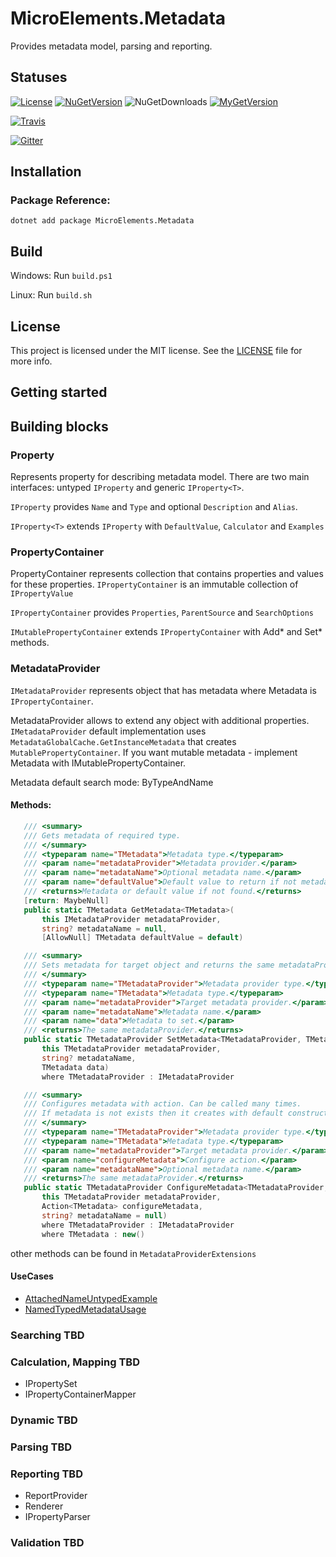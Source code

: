 # MicroElements.Metadata
Provides metadata model, parsing and reporting.

## Statuses
[![License](https://img.shields.io/github/license/micro-elements/MicroElements.Metadata.svg)](https://raw.githubusercontent.com/micro-elements/MicroElements.Metadata/master/LICENSE)
[![NuGetVersion](https://img.shields.io/nuget/v/MicroElements.Metadata.svg)](https://www.nuget.org/packages/MicroElements.Metadata)
![NuGetDownloads](https://img.shields.io/nuget/dt/MicroElements.Metadata.svg)
[![MyGetVersion](https://img.shields.io/myget/micro-elements/v/MicroElements.Metadata.svg)](https://www.myget.org/feed/micro-elements/package/nuget/MicroElements.Metadata)

[![Travis](https://img.shields.io/travis/micro-elements/MicroElements.Metadata/master.svg?logo=travis)](https://travis-ci.org/micro-elements/MicroElements.Metadata)

[![Gitter](https://img.shields.io/gitter/room/micro-elements/MicroElements.Metadata.svg)](https://gitter.im/micro-elements/MicroElements.Metadata)

## Installation

### Package Reference:

```
dotnet add package MicroElements.Metadata
```

## Build
Windows: Run `build.ps1`

Linux: Run `build.sh`

## License
This project is licensed under the MIT license. See the [LICENSE] file for more info.


[LICENSE]: https://raw.githubusercontent.com/micro-elements/MicroElements.Metadata/master/LICENSE

## Getting started

## Building blocks

### Property

Represents property for describing metadata model.
There are two main interfaces: untyped `IProperty` and generic `IProperty<T>`.

`IProperty` provides `Name` and `Type` and optional `Description` and `Alias`.

`IProperty<T>` extends `IProperty` with `DefaultValue`, `Calculator` and `Examples`

### PropertyContainer

PropertyContainer represents collection that contains properties and values for these properties. `IPropertyContainer` is an immutable collection of `IPropertyValue` 

`IPropertyContainer` provides `Properties`, `ParentSource` and `SearchOptions`

`IMutablePropertyContainer` extends `IPropertyContainer` with Add* and Set* methods.

### MetadataProvider

`IMetadataProvider` represents object that has metadata where Metadata is `IPropertyContainer`.

MetadataProvider allows to extend any object with additional properties. `IMetadataProvider` default implementation uses `MetadataGlobalCache.GetInstanceMetadata` that creates `MutablePropertyContainer`. If you want mutable metadata - implement Metadata with IMutablePropertyContainer.

Metadata default search mode: ByTypeAndName

#### Methods:
 ``` csharp
    /// <summary>
    /// Gets metadata of required type.
    /// </summary>
    /// <typeparam name="TMetadata">Metadata type.</typeparam>
    /// <param name="metadataProvider">Metadata provider.</param>
    /// <param name="metadataName">Optional metadata name.</param>
    /// <param name="defaultValue">Default value to return if not metadata found.</param>
    /// <returns>Metadata or default value if not found.</returns>
    [return: MaybeNull]
    public static TMetadata GetMetadata<TMetadata>(
        this IMetadataProvider metadataProvider,
        string? metadataName = null,
        [AllowNull] TMetadata defaultValue = default)

    /// <summary>
    /// Sets metadata for target object and returns the same metadataProvider for chaining.
    /// </summary>
    /// <typeparam name="TMetadataProvider">Metadata provider type.</typeparam>
    /// <typeparam name="TMetadata">Metadata type.</typeparam>
    /// <param name="metadataProvider">Target metadata provider.</param>
    /// <param name="metadataName">Metadata name.</param>
    /// <param name="data">Metadata to set.</param>
    /// <returns>The same metadataProvider.</returns>
    public static TMetadataProvider SetMetadata<TMetadataProvider, TMetadata>(
        this TMetadataProvider metadataProvider,
        string? metadataName,
        TMetadata data)
        where TMetadataProvider : IMetadataProvider

    /// <summary>
    /// Configures metadata with action. Can be called many times.
    /// If metadata is not exists then it creates with default constructor.
    /// </summary>
    /// <typeparam name="TMetadataProvider">Metadata provider type.</typeparam>
    /// <typeparam name="TMetadata">Metadata type.</typeparam>
    /// <param name="metadataProvider">Target metadata provider.</param>
    /// <param name="configureMetadata">Configure action.</param>
    /// <param name="metadataName">Optional metadata name.</param>
    /// <returns>The same metadataProvider.</returns>
    public static TMetadataProvider ConfigureMetadata<TMetadataProvider, TMetadata>(
        this TMetadataProvider metadataProvider,
        Action<TMetadata> configureMetadata,
        string? metadataName = null)
        where TMetadataProvider : IMetadataProvider
        where TMetadata : new()
```
other methods can be found in `MetadataProviderExtensions`

#### UseCases

- [AttachedNameUntypedExample](/test/MicroElements.Metadata.Tests/examples/AttachedNameUntypedExample.cs)
- [NamedTypedMetadataUsage](/test/MicroElements.Metadata.Tests/examples/NamedTypedMetadataUsage.cs)


### Searching TBD

### Calculation, Mapping TBD

- IPropertySet
- IPropertyContainerMapper

### Dynamic TBD

### Parsing TBD

### Reporting TBD
- ReportProvider
- Renderer
- IPropertyParser

### Validation TBD
